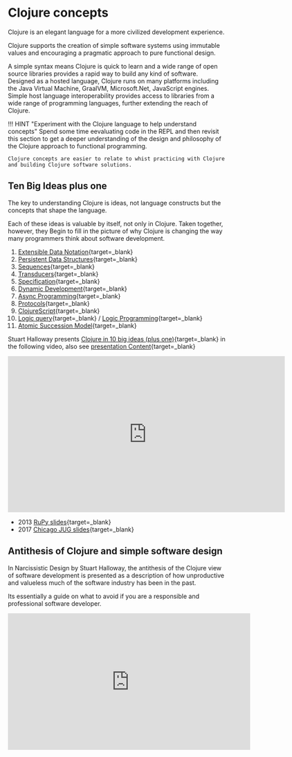 # Clojure concepts

Clojure is an elegant language for a more civilized development experience.

Clojure supports the creation of simple software systems using immutable values and encouraging a pragmatic approach to pure functional design.

A simple syntax means Clojure is quick to learn and a wide range of open source libraries provides a rapid way to build any kind of software. Designed as a hosted language, Clojure runs on many platforms including the Java Virtual Machine, GraalVM, Microsoft.Net, JavaScript engines.  Simple host language interoperability provides access to libraries from a wide range of programming languages, further extending the reach of Clojure.

!!! HINT "Experiment with the Clojure language to help understand concepts"
    Spend some time eevaluating code in the REPL and then revisit this section to get a deeper understanding of the design and philosophy of the Clojure approach to functional programming.

    Clojure concepts are easier to relate to whist practicing with Clojure and building Clojure software solutions.


## Ten Big Ideas plus one

The key to understanding Clojure is ideas, not language constructs but the concepts that shape the language.

Each of these ideas is valuable by itself, not only in Clojure. Taken together, however, they Begin to fill in the picture of why Clojure is changing the way many programmers think about software development.

1. [Extensible Data Notation](https://github.com/edn-format/edn){target=_blank}
2. [Persistent Data Structures](https://clojure.org/reference/data_structures){target=_blank}
3. [Sequences](https://clojure.org/reference/sequences){target=_blank}
4. [Transducers](https://clojure.org/reference/transducers){target=_blank}
5. [Specification](https://clojure.org/about/spec){target=_blank}
6. [Dynamic Development](https://clojure.org/about/dynamic){target=_blank}
7. [Async Programming](http://clojure.com/blog/2013/06/28/clojure-core-async-channels.html){target=_blank}
8. [Protocols](https://clojure.org/reference/protocols){target=_blank}
9. [ClojureScript](https://clojurescript.org/){target=_blank}
10. [Logic query](http://docs.datomic.com/query.html){target=_blank} / [Logic Programming](https://github.com/clojure/core.logic){target=_blank}
11. [Atomic Succession Model](https://clojure.org/about/concurrent_programming){target=_blank}

Stuart Halloway presents [Clojure in 10 big ideas (plus one)](https://vimeo.com/223240720){target=_blank} in the following video, also see [presentation Content](https://github.com/stuarthalloway/presentations/wiki/Clojure-in-10-Big-Ideas){target=_blank}

<p style="text-align:center">
<iframe src="https://player.vimeo.com/video/223240720" width="640" height="360" frameborder="0" allow="autoplay; fullscreen" allowfullscreen></iframe>
</p>

* 2013 [RuPy slides](https://github.com/stuarthalloway/presentations/blob/master/Barnstorming_2013/ClojureInTenBigIdeas.pdf?raw=true){target=_blank}
* 2017 [Chicago JUG slides](https://github.com/stuarthalloway/presentations/blob/master/ClojureInTenBigIdeas-Jun-2017.pdf?raw=true){target=_blank}


## Antithesis of Clojure and simple software design

In Narcissistic Design by Stuart Halloway, the antithesis of the Clojure view of software development is presented as a description of how unproductive and valueless much of the software industry has been in the past.

Its essentially a guide on what to avoid if you are a responsible and professional software developer.

<p style="text-align:center">
<iframe width="560" height="315" src="https://www.youtube.com/embed/LEZv-kQUSi4" title="YouTube video player" frameborder="0" allow="accelerometer; autoplay; clipboard-write; encrypted-media; gyroscope; picture-in-picture" allowfullscreen></iframe>
</p>
